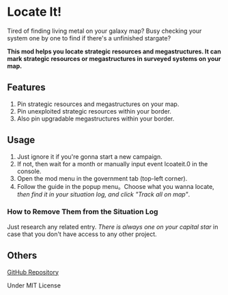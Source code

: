 # Locate It!

Tired of finding living metal on your galaxy map? Busy checking your system one by one to find if there's a unfinished stargate?

**This mod helps you locate strategic resources and megastructures. It can mark strategic resources or megastructures in surveyed systems on your map.**

## Features

1. Pin strategic resources and megastructures on your map.
2. Pin unexploited strategic resources within your border.
3. Also pin upgradable megastructures within your border.

## Usage

1. Just ignore it if you're gonna start a new campaign.
2. If not, then wait for a month or manually input event lcoateit.0 in the console.
3. Open the mod menu in the government tab (top-left corner).
4. Follow the guide in the popup menu。Choose what you wanna locate, *then find it in your situation log, and click "Track all on map"*.

### How to Remove Them from the Situation Log

Just research any related entry. *There is always one on your capital star* in case that you don't have access to any other project.

## Others

[GitHub Repository](https://github.com/VictoriousRaptor/Locate-It-)

Under MIT License
